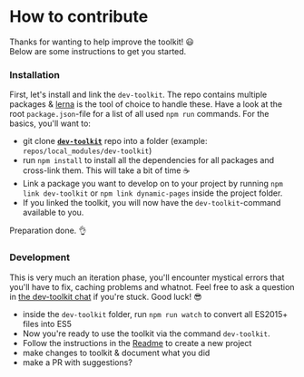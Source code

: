 # How to contribute
Thanks for wanting to help improve the toolkit! 😃
<br>Below are some instructions to get you started.

### Installation
First, let's install and link the `dev-toolkit`. The repo contains multiple packages & [lerna](https://github.com/lerna/lerna) is the tool of choice to handle these. Have a look at the root `package.json`-file for a list of all used `npm run` commands. For the basics, you'll want to:
- git clone [**`dev-toolkit`**](https://github.com/stoikerty/dev-toolkit) repo into a folder (example: `repos/local_modules/dev-toolkit`)
- run `npm install` to install all the dependencies for all packages and cross-link them. This will take a bit of time ☕️
- Link a package you want to develop on to your project by running `npm link dev-toolkit` or `npm link dynamic-pages` inside the project folder.
- If you linked the toolkit, you will now have the `dev-toolkit`-command available to you.

Preparation done. 👌

### Development
This is very much an iteration phase, you'll encounter mystical errors that you'll have to fix, caching problems and whatnot. Feel free to ask a question in [the dev-toolkit chat](https://gitter.im/stoikerty/dev-toolkit) if you're stuck. Good luck! 😎
- inside the `dev-toolkit` folder, run `npm run watch` to convert all ES2015+ files into ES5
- Now you're ready to use the toolkit via the command `dev-toolkit`.
- Follow the instructions in the [Readme](/Readme.md) to create a new project
- make changes to toolkit & document what you did
- make a PR with suggestions?

